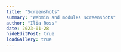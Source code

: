 ```yaml
---
title: "Screenshots"
summary: "Webmin and modules screenshots"
author: "Ilia Ross"
date: 2023-01-28
hideEditPost: true
loadGallery: true
---
```


